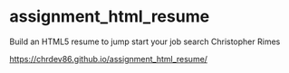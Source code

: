 # assignment_html_resume
Build an HTML5 resume to jump start your job search
Christopher Rimes

https://chrdev86.github.io/assignment_html_resume/
